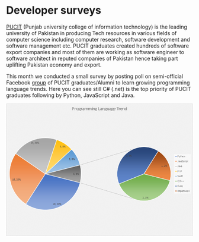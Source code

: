 # Developer surveys
[PUCIT](https://pucit.edu.pk/) (Punjab university college of information technology) is the leading university of Pakistan in producing Tech resources in various fields of computer science including computer research, software development and software management etc. PUCIT graduates created hundreds of software export companies and most of them are working as software engineer to software architect in reputed companies of Pakistan hence taking part uplifting Pakistan economy and export.

This month we conducted a small survey by posting poll on semi-official Facebook [group](https://web.facebook.com/groups/PUCITian/) of PUCIT graduates/Alumni to learn growing programming language trends. Here you can see still C# (.net) is the top priority of PUCIT graduates following by Python, JavaScript and Java.


![Survey Chart](Survey.png)
